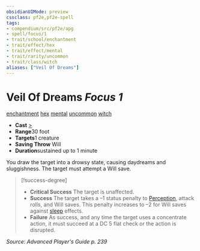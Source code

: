 ```yaml
---
obsidianUIMode: preview
cssclass: pf2e,pf2e-spell
tags:
- compendium/src/pf2e/apg
- spell/focus/1
- trait/school/enchantment
- trait/effect/hex
- trait/effect/mental
- trait/rarity/uncommon
- trait/class/witch
aliases: ["Veil Of Dreams"]
---
```

# Veil Of Dreams *Focus 1*   
[enchantment](enchantment.md)  [hex](hex-apg.md)  [mental](mental.md)  [uncommon](uncommon.md)  [witch](rules/traits/witch-apg.md)  

- **Cast** [>](chapter-9-playing-the-game.md#Actions "Single Action") 
- **Range**30 foot
- **Targets**1 creature
- **Saving Throw** Will
- **Duration**sustained up to 1 minute

You draw the target into a drowsy state, causing daydreams and sluggishness. The target must attempt a Will save.

> [!success-degree] 
> - **Critical Success** The target is unaffected.
> - **Success** The target takes a –1 status penalty to [Perception](../skills.md#Perception), attack rolls, and Will saves. This penalty increases to –2 for Will saves against [sleep](rules/traits/sleep.md) effects.
> - **Failure** As success, and any time the target uses a concentrate action, it must succeed at a DC 5 flat check or the action is disrupted.

*Source: Advanced Player's Guide p. 239*